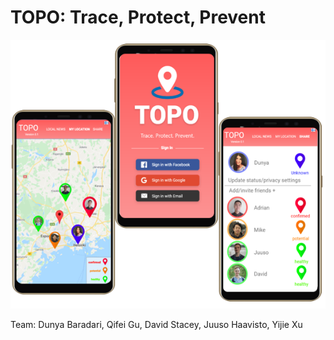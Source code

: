 # TOPO: Trace, Protect, Prevent


<p align="center">
  <img width="" height="" src="https://github.com/EXJUSTICE/TOPO_What_The_Hack_Finland_2020/blob/master/promo2.png">
</p>

Team: Dunya Baradari, Qifei Gu, David Stacey, Juuso Haavisto, Yijie Xu
